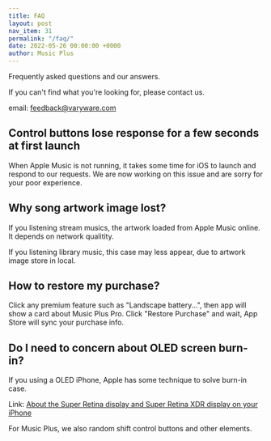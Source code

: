 ```yaml
---
title: FAQ
layout: post
nav_item: 31
permalink: "/faq/"
date: 2022-05-26 00:00:00 +0000
author: Music Plus
---
```


Frequently asked questions and our answers.

If you can't find what you're looking for, please contact us.

email: [feedback@varyware.com](mailto:feedback@varyware.com)

## Control buttons lose response for a few seconds at first launch

When Apple Music is not running, it takes some time for iOS to launch and respond to our requests. We are now working on this issue and are sorry for your poor experience.

## Why song artwork image lost?

If you listening stream musics, the artwork loaded from Apple Music online. It depends on network qualitity.

If you listening library music, this case may less appear, due to artwork image store in local.

## How to restore my purchase?

Click any premium feature such as "Landscape battery...", then app will show a card about Music Plus Pro. Click "Restore Purchase" and wait, App Store will sync your purchase info.

## Do I need to concern about OLED screen burn-in?

If you using a OLED iPhone, Apple has some technique to solve burn-in case.

Link: [About the Super Retina display and Super Retina XDR display on your iPhone](https://support.apple.com/en-us/HT208191)

For Music Plus, we also random shift control buttons and other elements.
